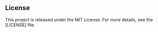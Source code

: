 ## License

This project is released under the MIT License. For more details, see the [LICENSE] file.
